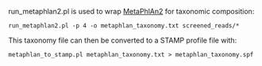 run_metaphlan2.pl is used to wrap [MetaPhlAn2](https://bitbucket.org/biobakery/metaphlan2) for taxonomic composition:

    run_metaphlan2.pl -p 4 -o metaphlan_taxonomy.txt screened_reads/*

This taxonomy file can then be converted to a STAMP profile file with:

    metaphlan_to_stamp.pl metaphlan_taxonomy.txt > metaphlan_taxonomy.spf